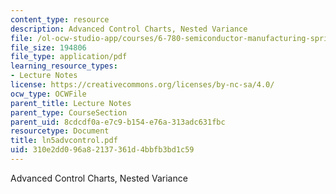 ```yaml
---
content_type: resource
description: Advanced Control Charts, Nested Variance
file: /ol-ocw-studio-app/courses/6-780-semiconductor-manufacturing-spring-2003/310e2dd096a82137361d4bbfb3bd1c59_ln5advcontrol.pdf
file_size: 194806
file_type: application/pdf
learning_resource_types:
- Lecture Notes
license: https://creativecommons.org/licenses/by-nc-sa/4.0/
ocw_type: OCWFile
parent_title: Lecture Notes
parent_type: CourseSection
parent_uid: 8cdcdf0a-e7c9-b154-e76a-313adc631fbc
resourcetype: Document
title: ln5advcontrol.pdf
uid: 310e2dd0-96a8-2137-361d-4bbfb3bd1c59
---
```

Advanced Control Charts, Nested Variance